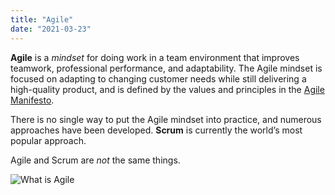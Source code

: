 ```yaml
---
title: "Agile"
date: "2021-03-23"
---
```


**Agile** is a _mindset_ for doing work in a team environment that improves teamwork, professional performance, and adaptability. The Agile mindset is focused on adapting to changing customer needs while still delivering a high-quality product, and is defined by the values and principles in the [Agile Manifesto](https://agilemanifesto.org/).

There is no single way to put the Agile mindset into practice, and numerous approaches have been developed. **Scrum** is currently the world’s most popular approach.

Agile and Scrum are _not_ the same things.

![What is Agile](src/content/glossary/agile/images/agile-umbrella2-1024x804.png)
